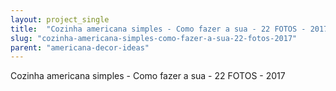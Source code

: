 ```yaml
---
layout: project_single
title:  "Cozinha americana simples - Como fazer a sua - 22 FOTOS - 2017"
slug: "cozinha-americana-simples-como-fazer-a-sua-22-fotos-2017"
parent: "americana-decor-ideas"
---
```

Cozinha americana simples - Como fazer a sua - 22 FOTOS - 2017